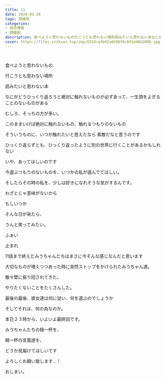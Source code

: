 ```yaml
---
title: 11
date: 2020-03-28
tags: 西條和
categories: 
- 成员博客
- 西條和
description: 食べようと思わないもの行こうとも思わない場所読みたいと思わない本なにがどうひっくり返ろうと絶...
cover: https://files.zzzhxxx.top/img/632dca3b82a0298f6c031e46b2008.jpg 
---
```


        ﻿













食べようと思わないもの








行こうとも思わない場所








読みたいと思わない本



















なにがどうひっくり返ろうと絶対に触れないものが必ずあって、一生頭をよぎることのないものがある










むしろ、そっちの方が多い。
















このままいけば絶対に触れないもの、触れるつもりのないもの








そういうものに、いつか触れたいと思えたなら
素敵だなと思うのです















ひっくり返らずとも、ひっくり返ったように別の世界に行くことがあるかもしれない




いや、あってほしいのです


















今選ぶつもりのないものを、いつかの私が選んでてほしい。













そしたらその時の私を、少しは好きになれそうな気がするんです。








わざとじゃ意味がないから








もしいつか





そんな日が来たら、























うんと笑ってみたい。



























ふぁい












止まれ











11話まで終えたみうちゃんたちはまさに今そんな感じなんだと思います











大切なものが増えつつあった時に突然ストップをかけられたみうちゃん達。















散々壁に振り回されてきた。



やりたくないことをたくさんした。







最後の最後、彼女達は何に従い、何を選ぶのでしょうか









そしてそれは、何の為なのか。








本日２３時から、いよいよ最終回です。










みうちゃんたちの精一杯を、


精一杯の言葉達を、









どうか見届けてほしいです














よろしくお願い致します…！


















おしまい。


